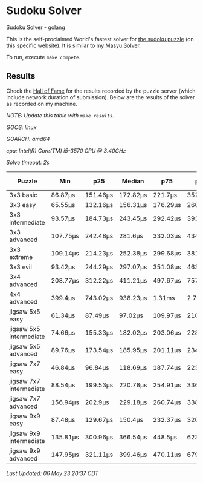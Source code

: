 # Sudoku Solver
Sudoku Solver - golang

This is the self-proclaimed World's fastest solver for [the sudoku puzzle](https://www.puzzle-sudoku.com) (on this specific website). It is similar to [my Masyu Solver](https://github.com/joshprzybyszewski/masyu).

To run, execute `make compete`.

## Results

Check the [Hall of Fame](https://www.puzzle-sudoku.com/hall.php?hallsize=7) for the results recorded by the puzzle server (which include network duration of submission). Below are the results of the solver as recorded on my machine.

_NOTE: Update this table with `make results`._

<resultsMarker>

_GOOS: linux_

_GOARCH: amd64_

_cpu: Intel(R) Core(TM) i5-3570 CPU @ 3.40GHz_

_Solve timeout: 2s_

|Puzzle|Min|p25|Median|p75|p95|max|sample size|
|-|-|-|-|-|-|-|-:|
|3x3 basic|86.87µs|151.46µs|172.82µs|221.7µs|352.79µs|543.57µs|278|
|3x3 easy|65.55µs|132.16µs|156.31µs|176.29µs|260.2µs|340.59µs|277|
|3x3 intermediate|93.57µs|184.73µs|243.45µs|292.42µs|391.31µs|443.41µs|277|
|3x3 advanced|107.75µs|242.48µs|281.6µs|332.03µs|434.21µs|528.37µs|277|
|3x3 extreme|109.14µs|214.23µs|252.38µs|299.68µs|381.73µs|508.53µs|276|
|3x3 evil|93.42µs|244.29µs|297.07µs|351.08µs|463.54µs|597.33µs|304|
|3x4 advanced|208.77µs|312.22µs|411.21µs|497.67µs|757.49µs|971.57µs|297|
|4x4 advanced|399.4µs|743.02µs|938.23µs|1.31ms|2.72ms|31.34ms|347|
|jigsaw 5x5 easy|61.34µs|87.49µs|97.02µs|109.97µs|210.83µs|228.48µs|144|
|jigsaw 5x5 intermediate|74.66µs|155.33µs|182.02µs|203.06µs|228.47µs|259.19µs|144|
|jigsaw 5x5 advanced|89.76µs|173.54µs|185.95µs|201.11µs|234.67µs|273.11µs|144|
|jigsaw 7x7 easy|46.84µs|96.84µs|118.69µs|187.74µs|223.98µs|244.12µs|144|
|jigsaw 7x7 intermediate|88.54µs|199.53µs|220.78µs|254.91µs|336.27µs|460.35µs|144|
|jigsaw 7x7 advanced|156.94µs|202.9µs|229.18µs|260.74µs|338.62µs|428.07µs|143|
|jigsaw 9x9 easy|87.48µs|129.67µs|150.4µs|232.37µs|320.3µs|390.99µs|142|
|jigsaw 9x9 intermediate|135.81µs|300.96µs|366.54µs|448.5µs|623.56µs|861.08µs|142|
|jigsaw 9x9 advanced|147.95µs|321.11µs|399.46µs|470.11µs|679.75µs|833.15µs|142|

_Last Updated: 06 May 23 20:37 CDT_
</resultsMarker>
